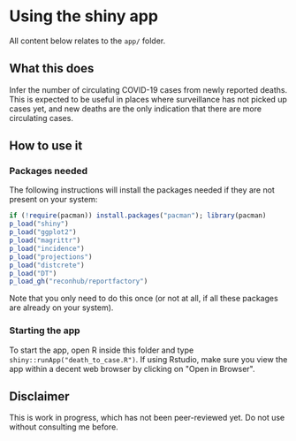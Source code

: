 
# Using the shiny app

All content below relates to the `app/` folder.

## What this does

Infer the number of circulating COVID-19 cases from newly reported deaths. This
is expected to be useful in places where surveillance has not picked up cases
yet, and new deaths are the only indication that there are more circulating
cases.


## How to use it

### Packages needed

The following instructions will install the packages needed if they are not present on your system:

```r
if (!require(pacman)) install.packages("pacman"); library(pacman)
p_load("shiny")
p_load("ggplot2")
p_load("magrittr")
p_load("incidence")
p_load("projections")
p_load("distcrete")
p_load("DT")
p_load_gh("reconhub/reportfactory")
```

Note that you only need to do this once (or not at all, if all these packages
are already on your system).



### Starting the app

To start the app, open R inside this folder and type
`shiny::runApp("death_to_case.R")`. If using Rstudio, make sure you view the app
within a decent web browser by clicking on "Open in Browser".




## Disclaimer

This is work in progress, which has not been peer-reviewed yet. Do not use
without consulting me before.
